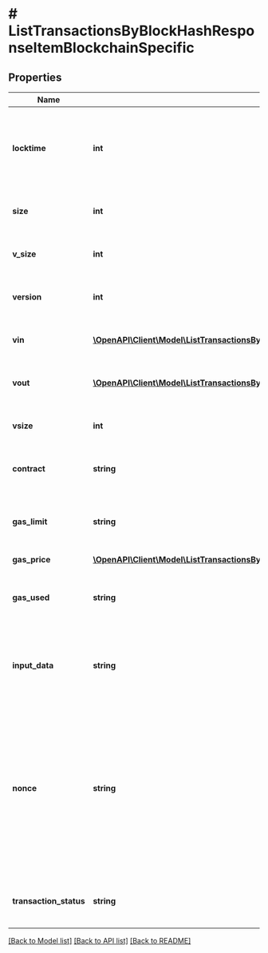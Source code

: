 # # ListTransactionsByBlockHashResponseItemBlockchainSpecific

## Properties

Name | Type | Description | Notes
------------ | ------------- | ------------- | -------------
**locktime** | **int** | Represents the time at which a particular transaction can be added to the blockchain. |
**size** | **int** | Represents the total size of this transaction. |
**v_size** | **int** | Represents the virtual size of this transaction. |
**version** | **int** | Represents transaction version number. |
**vin** | [**\OpenAPI\Client\Model\ListTransactionsByBlockHashResponseItemBlockchainSpecificDashVin[]**](ListTransactionsByBlockHashResponseItemBlockchainSpecificDashVin.md) | Represents the transaction inputs. |
**vout** | [**\OpenAPI\Client\Model\ListTransactionsByBlockHashResponseItemBlockchainSpecificDashVout[]**](ListTransactionsByBlockHashResponseItemBlockchainSpecificDashVout.md) | Represents the transaction outputs. |
**vsize** | **int** | Represents the virtual size of this transaction. |
**contract** | **string** | Represents the specific transaction contract. |
**gas_limit** | **string** | Represents the amount of gas used by this specific transaction alone. |
**gas_price** | [**\OpenAPI\Client\Model\ListTransactionsByBlockHashResponseItemBlockchainSpecificEthereumGasPrice**](ListTransactionsByBlockHashResponseItemBlockchainSpecificEthereumGasPrice.md) |  |
**gas_used** | **string** | Represents the exact unit of gas that was used for the transaction. |
**input_data** | **string** | Represents additional information that is required for the transaction. |
**nonce** | **string** | Represents the sequential running number for an address, starting from 0 for the first transaction. E.g., if the nonce of a transaction is 10, it would be the 11th transaction sent from the sender&#39;s address. |
**transaction_status** | **string** | String representation of the transaction status |

[[Back to Model list]](../../README.md#models) [[Back to API list]](../../README.md#endpoints) [[Back to README]](../../README.md)

